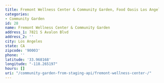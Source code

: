 ```yaml
---
title: Fremont Wellness Center & Community Garden, Food Oasis Los Angeles
categories:
- Community Garden
id: 28
name: Fremont Wellness Center & Community Garden
address_1: 7821 S Avalon Blvd
address_2: ''
city: Los Angeles
state: CA
zipcode: '90003'
phone: ''
latitude: '33.968168'
longitude: "-118.265197"
hours: []
uri: "/community-garden-from-staging-api/fremont-wellness-center-/"
---
```


